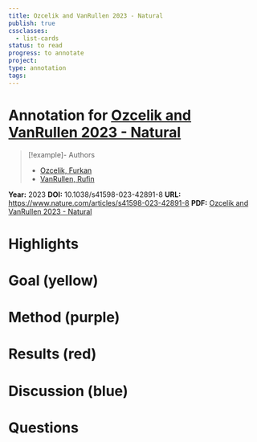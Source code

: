 ```yaml
---
title: Ozcelik and VanRullen 2023 - Natural
publish: true
cssclasses:
  - list-cards
status: to read
progress: to annotate
project:
type: annotation
tags:
---
```

# Annotation for [Ozcelik and VanRullen 2023 - Natural](Papers/References/Ozcelik%20and%20VanRullen%202023%20-%20Natural)

> [!example]- Authors
> - [Ozcelik, Furkan](Ozcelik%2C%20Furkan)
> - [VanRullen, Rufin](VanRullen%2C%20Rufin)

**Year:** 2023
**DOI:** 10.1038/s41598-023-42891-8
**URL:** https://www.nature.com/articles/s41598-023-42891-8
**PDF:** [Ozcelik and VanRullen 2023 - Natural](Papers/PDFs/Ozcelik%20and%20VanRullen%202023%20-%20Natural%20scene%20reconstruction%20from%20fMRI%20signals%20using%20generative%20latent%20diffusion.pdf)

# Highlights


# Goal (yellow)


# Method (purple)


# Results (red)


# Discussion (blue)


# Questions

